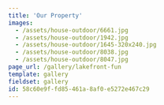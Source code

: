 ```yaml
---
title: 'Our Property'
images:
  - /assets/house-outdoor/6661.jpg
  - /assets/house-outdoor/1942.jpg
  - /assets/house-outdoor/1645-320x240.jpg
  - /assets/house-outdoor/8038.jpg
  - /assets/house-outdoor/8047.jpg
page_url: /gallery/lakefront-fun
template: gallery
fieldset: gallery
id: 58c60e9f-fd85-461a-8af0-e5272e467c29
---
```

